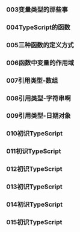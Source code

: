
### 003变量类型的那些事
### 004TypeScript的函数
### 005三种函数的定义方式
### 006函数中变量的作用域
### 007引用类型-数组
### 008引用类型-字符串啊
### 009引用类型-日期对象
### 010初识TypeScript
### 011初识TypeScript
### 012初识TypeScript
### 013初识TypeScript
### 014初识TypeScript
### 015初识TypeScript